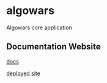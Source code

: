 # algowars
Algowars core application

## Documentation Website

[docs](https://docs-algowars.netlify.app/)

[deployed site](https://algowars.netlify.app/)
